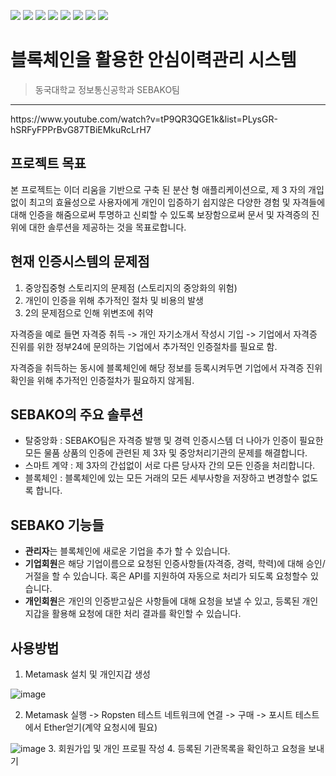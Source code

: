 <img src="https://img.shields.io/badge/Python-3766AB?style=flat-square&logo=Python&logoColor=white"/> <img src="https://img.shields.io/badge/Django-092E20?style=flat-square&logo=Django&logoColor=white"/> <img src="https://img.shields.io/badge/Web3-F16822?style=flat-square&logo=Web3%2Ejs&logoColor=white"/> <img src="https://img.shields.io/badge/JavaScript-F7DF1E?style=flat-square&logo=JavaScript&logoColor=white"/> <img src="https://img.shields.io/badge/Ethereum-3C3C3D?style=flat-square&logo=Ethereum&logoColor=white"/> <img src="https://img.shields.io/badge/MetaMask-F77E1C?style=flat-square&logo=Metamask&logoColor=white"/> <img src="https://img.shields.io/badge/Docker-2496ED?style=flat-square&logo=Docker&logoColor=white"/> <img src="https://img.shields.io/badge/AWS-232F3E?style=flat-square&logo=Amazon%20AWS&logoColor=white"/>

# 블록체인을 활용한 안심이력관리 시스템
> 동국대학교 정보통신공학과 SEBAKO팀
<hr/>
https://www.youtube.com/watch?v=tP9QR3QGE1k&list=PLysGR-hSRFyFPPrBvG87TBiEMkuRcLrH7

## 프로젝트 목표
본 프로젝트는 이더 리움을 기반으로 구축 된 분산 형 애플리케이션으로, 제 3 자의 개입없이 최고의 효율성으로 사용자에게 개인이 입증하기 쉽지않은 다양한 경험 및 자격들에 대해 인증을 해줌으로써 투명하고 신뢰할 수 있도록 보장함으로써 문서 및 자격증의 진위에 대한 솔루션을 제공하는 것을 목표로합니다.

## 현재 인증시스템의 문제점
1. 중앙집중형 스토리지의 문제점 (스토리지의 중앙화의 위험)
2. 개인이 인증을 위해 추가적인 절차 및 비용의 발생
3. 2의 문제점으로 인해 위변조에 취약

자격증을 예로 들면 자격증 취득 -> 개인 자기소개서 작성시 기입 -> 기업에서 자격증 진위를 위한 정부24에 문의하는 기업에서 추가적인 인증절차를 필요로 함. 

자격증을 취득하는 동시에 블록체인에 해당 정보를 등록시켜두면 기업에서 자격증 진위 확인을 위해 추가적인 인증절차가 필요하지 않게됨.

## SEBAKO의 주요 솔루션
* 탈중앙화 : SEBAKO팀은 자격증 발행 및 경력 인증시스템 더 나아가 인증이 필요한 모든 물품 상품의 인증에 관련된 제 3자 및 중앙처리기관의 문제를 해결합니다.
* 스마트 계약 : 제 3자의 간섭없이 서로 다른 당사자 간의 모든 인증을 처리합니다. 
* 블록체인 : 블록체인에 있는 모든 거래의 모든 세부사항을 저장하고 변경할수 없도록 합니다.

## SEBAKO 기능들
* **관리자**는 블록체인에 새로운 기업을 추가 할 수 있습니다.
* **기업회원**은 해당 기업이름으로 요청된 인증사항들(자격증, 경력, 학력)에 대해 승인/거절을 할 수 있습니다. 혹은 API를 지원하여 자동으로 처리가 되도록 요청할수 있습니다.
* **개인회원**은 개인의 인증받고싶은 사항들에 대해 요청을 보낼 수 있고, 등록된 개인지갑을 활용해 요청에 대한 처리 결과를 확인할 수 있습니다.

## 사용방법
1. Metamask 설치 및 개인지갑 생성

![image](https://user-images.githubusercontent.com/75655047/121512081-4e867480-ca24-11eb-8d90-5110de64238b.png)

2. Metamask 실행 -> Ropsten 테스트 네트워크에 연결 -> 구매 ->  포시트 테스트에서 Ether얻기(계약 요청시에 필요)

![image](https://user-images.githubusercontent.com/75655047/121511130-4aa62280-ca23-11eb-8854-f1856ea48504.png)
3. 회원가입 및 개인 프로필 작성
4. 등록된 기관목록을 확인하고 요청을 보내기
